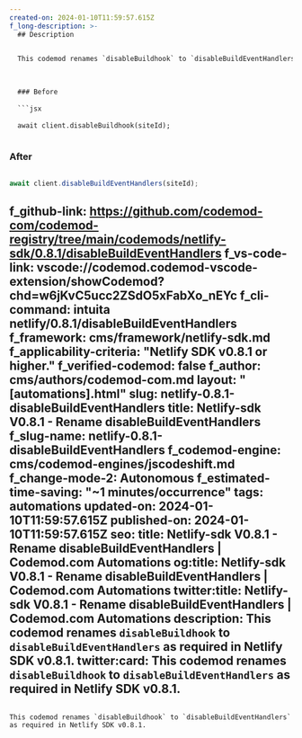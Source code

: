```yaml
---
created-on: 2024-01-10T11:59:57.615Z
f_long-description: >-
  ## Description
  

  This codemod renames `disableBuildhook` to `disableBuildEventHandlers` as required in Netlify SDK v0.8.1.
  

  
  ### Before
  
  ```jsx
  
  await client.disableBuildhook(siteId);
  
  ```
  
  ### After
  
  ```jsx
  
  await client.disableBuildEventHandlers(siteId);
  
  ```
f_github-link: https://github.com/codemod-com/codemod-registry/tree/main/codemods/netlify-sdk/0.8.1/disableBuildEventHandlers
f_vs-code-link: vscode://codemod.codemod-vscode-extension/showCodemod?chd=w6jKvC5ucc2ZSdO5xFabXo_nEYc
f_cli-command: intuita netlify/0.8.1/disableBuildEventHandlers
f_framework: cms/framework/netlify-sdk.md
f_applicability-criteria: "Netlify SDK v0.8.1 or higher."
f_verified-codemod: false
f_author: cms/authors/codemod-com.md
layout: "[automations].html"
slug: netlify-0.8.1-disableBuildEventHandlers
title: Netlify-sdk V0.8.1 - Rename disableBuildEventHandlers
f_slug-name: netlify-0.8.1-disableBuildEventHandlers
f_codemod-engine: cms/codemod-engines/jscodeshift.md
f_change-mode-2: Autonomous
f_estimated-time-saving: "~1 minutes/occurrence"
tags: automations
updated-on: 2024-01-10T11:59:57.615Z
published-on: 2024-01-10T11:59:57.615Z
seo:
  title: Netlify-sdk V0.8.1 - Rename disableBuildEventHandlers | Codemod.com Automations
  og:title: Netlify-sdk V0.8.1 - Rename disableBuildEventHandlers | Codemod.com Automations
  twitter:title: Netlify-sdk V0.8.1 - Rename disableBuildEventHandlers | Codemod.com Automations
  description: This codemod renames `disableBuildhook` to `disableBuildEventHandlers` as required in Netlify SDK v0.8.1.
  twitter:card: This codemod renames `disableBuildhook` to `disableBuildEventHandlers` as required in Netlify SDK v0.8.1.
---
```

This codemod renames `disableBuildhook` to `disableBuildEventHandlers` as required in Netlify SDK v0.8.1.